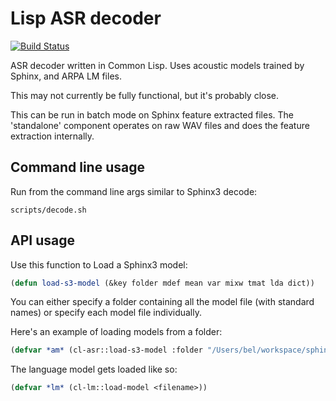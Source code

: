 Lisp ASR decoder
================
[![Build Status](https://travis-ci.org/belambert/cl-asr.svg?branch=master)](https://travis-ci.org/belambert/cl-asr)

ASR decoder written in Common Lisp.  Uses acoustic models trained by Sphinx, and
ARPA LM files.

This may not currently be fully functional, but it's probably close.

This can be run in batch mode on Sphinx feature extracted files.  The
'standalone' component operates on raw WAV files and does the feature
extraction internally.


Command line usage
------------------

Run from the command line args similar to Sphinx3 decode:

    scripts/decode.sh

API usage
---------

Use this function to Load a Sphinx3 model:
```lisp
(defun load-s3-model (&key folder mdef mean var mixw tmat lda dict))
```

You can either specify a folder containing all the model file (with standard
names) or specify each model file individually.

Here's an example of loading models from a folder:
```lisp
(defvar *am* (cl-asr::load-s3-model :folder "/Users/bel/workspace/sphinx/acoustic-models/fisher/"))
```

The language model gets loaded like so:
```lisp
(defvar *lm* (cl-lm::load-model <filename>))
```
